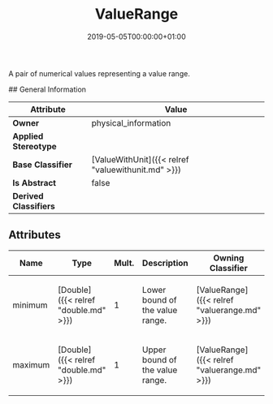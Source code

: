 ﻿---
title: ValueRange
toc: false
type: specs
date: "2019-05-05T00:00:00+01:00"
draft: false
menu_name: vec120

# Prev/next pager order (if `docs_section_pager` enabled in `params.toml`)
weight: 
---
<html><body><p>A pair of numerical values representing a value range. </p></body></html>
## General Information

| Attribute               | Value |
|-------------------------|-------|
| **Owner**               | physical_information |
| **Applied Stereotype**  |   |
| **Base Classifier**     | [ValueWithUnit]({{< relref "valuewithunit.md" >}})<br/>  |
| **Is Abstract**         | false |
| **Derived Classifiers** |   |


## Attributes
|  Name  |  Type  |  Mult.  |  Description  |  Owning Classifier  |
|--------|--------|---------|---------------|--------------|
|minimum | [Double]({{< relref "double.md" >}}) | 1 | <html><body><p>Lower bound of the value range. </p></body></html> | [ValueRange]({{< relref "valuerange.md" >}}) |
|maximum | [Double]({{< relref "double.md" >}}) | 1 | <html><body><p>Upper bound of the value range. </p></body></html> | [ValueRange]({{< relref "valuerange.md" >}}) |

